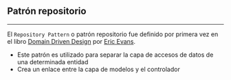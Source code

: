 ## Patrón repositorio
-------------------

El `Repository Pattern` o patrón repositorio fue definido por primera vez en el libro 
[Domain Driven Design](http://www.amazon.com/Domain-Driven-Design-Tackling-Complexity-Software/dp/0321125215) por 
[Eric Evans](https://github.com/eevans). 

* Este patrón es utilizado para separar la capa de accesos de datos de una determinada entidad 
* Crea un enlace entre la capa de modelos y el controlador